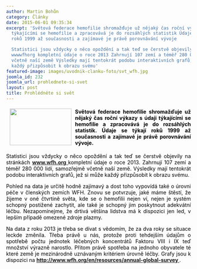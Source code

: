 ```yaml
---
author: Martin Bohůn
category: Články
date: 2015-06-01 09:35:34
excerpt: 'Světová federace hemofilie shromažďuje už nějaký čas roční výkazy s údaji
  týkajícími se hemofilie a zpracovává je do rozsáhlých statistik Údaje se týkají
  roků 1999 až současnosti a zajímavé je právě porovnávání vývoje

  Statistici jsou vždycky o něco opoždění a tak teď se čerstvě objevily na stránkách
  wwwwfhorg kompletní údaje o roce 2013 Zahrnují 107 zemí a téměř 280 000 lidí, samozřejmě
  včetně naší země Výsledky mají tentokrát podobu interaktivních grafů, jež si může
  každý přizpůsobit k obrazu svému'
featured-image: images/uvodnik-clanku-foto/svt_wfh.jpg
joomla_id: 232
joomla_url: prohlednete-si-svet
layout: post
title: Prohlédněte si svět
---
```


<h4 style="text-align: justify;">
 <span style="color: #000000;">
  <img border="0" height="100" src="{{ site.baseurl }}/images/uvodnik-clanku-foto/svt_wfh.jpg" style="float: left; margin-left: 10px; margin-right: 10px;" width="168"/>
  Světová federace hemofilie shromažďuje už nějaký čas roční výkazy s údaji týkajícími se hemofilie a zpracovává je do rozsáhlých statistik. Údaje se týkají roků 1999 až současnosti a zajímavé je právě porovnávání vývoje.
 </span>
</h4>
<p style="text-align: justify;">
 <span style="color: #000000;">
  Statistici jsou vždycky o něco opoždění a tak teď se čerstvě objevily na stránkách
 </span>
 <strong>
  <a href="http://www.wfh.org/en/page.aspx?pid=492" target="_blank" title="WFH">
   www.wfh.org
  </a>
 </strong>
 <span style="color: #000000;">
  kompletní údaje o roce 2013. Zahrnují 107 zemí a téměř 280 000 lidí, samozřejmě včetně naší země. Výsledky mají tentokrát podobu interaktivních grafů, jež si může každý přizpůsobit k obrazu svému.
 </span>
</p>
<p style="text-align: justify;">
 <span style="color: #000000;">
  Pohled na data je určitě hodně zajímavý a dost toho vypovídá také o úrovni péče v členských zemích WFH. Znovu se potvrzuje, jaké máme štěstí, že žijeme v oné čtvrtině světa, kde se o hemofilii nejen ví, nejen je systém schopný postižené zachytit, ale také je schopný jim poskytnout adekvátní léčbu. Nezapomínejme, že drtivá většina lidstva má k dispozici jen led, v lepším případě omezené zdroje plazmy.
 </span>
</p>
<p style="text-align: justify;">
 <span style="color: #000000;">
  Na data z roku 2013 je třeba se dívat s vědomím, že za dva roky se situace leckde změnila. Třeba právě u nás, protože proti tehdejším údajům o spotřebě počtu jednotek léčebných koncentrátů Faktoru VIII i IX teď množství výrazně narostlo. Přitom právě spotřeba na jednoho obyvatele té které země je mezinárodně uznávaným kritériem úrovně léčby. Grafy jsou k dispozici na
 </span>
 <strong>
  <a href="http://www.wfh.org/en/resources/annual-global-survey" title="Annual Global Survey 2013">
   http://www.wfh.org/en/resources/annual-global-survey
  </a>
 </strong>
 .
</p>